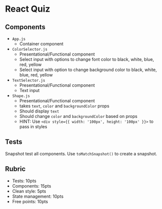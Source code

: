 # React Quiz

## Components

* `App.js`
  * Container component
* `ColorSelector.js`
  * Presentational/Functional component
  * Select input with options to change font color to black, white, blue, red, yellow
  * Select input with option to change background color to black, white, blue, red, yellow
* `TextSelector.js`
  * Presentational/Functional component
  * Text input
* `Shape.js`
  * Presentational/Functional component
  * takes `text`, `color` and `backgroundColor` props
  * Should display `text`
  * Should change `color` and `backgroundColor` based on props
  * HINT: Use `<div style={{ width: '100px', height: '100px' }}>` to pass in styles


## Tests

Snapshot test all components. Use `toMatchSnapshot()`
to create a snapshot.

## Rubric

* Tests: 10pts
* Components: 15pts
* Clean style: 5pts
* State management: 10pts
* Free points: 10pts
